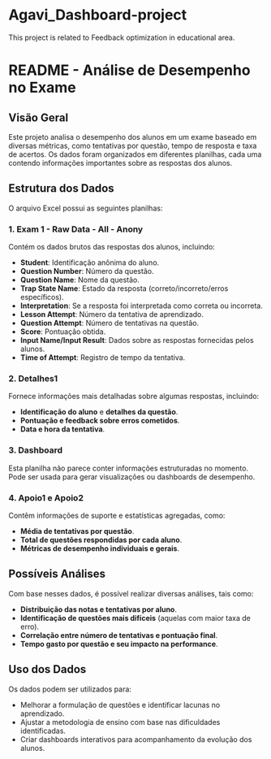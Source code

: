 # Agavi_Dashboard-project
This project is related to Feedback optimization in educational area. 
# README - Análise de Desempenho no Exame

## Visão Geral
Este projeto analisa o desempenho dos alunos em um exame baseado em diversas métricas, como tentativas por questão, tempo de resposta e taxa de acertos. Os dados foram organizados em diferentes planilhas, cada uma contendo informações importantes sobre as respostas dos alunos.

## Estrutura dos Dados
O arquivo Excel possui as seguintes planilhas:

### 1. Exam 1 - Raw Data - All - Anony
Contém os dados brutos das respostas dos alunos, incluindo:
- **Student**: Identificação anônima do aluno.
- **Question Number**: Número da questão.
- **Question Name**: Nome da questão.
- **Trap State Name**: Estado da resposta (correto/incorreto/erros específicos).
- **Interpretation**: Se a resposta foi interpretada como correta ou incorreta.
- **Lesson Attempt**: Número da tentativa de aprendizado.
- **Question Attempt**: Número de tentativas na questão.
- **Score**: Pontuação obtida.
- **Input Name/Input Result**: Dados sobre as respostas fornecidas pelos alunos.
- **Time of Attempt**: Registro de tempo da tentativa.

### 2. Detalhes1
Fornece informações mais detalhadas sobre algumas respostas, incluindo:
- **Identificação do aluno** e **detalhes da questão**.
- **Pontuação e feedback sobre erros cometidos**.
- **Data e hora da tentativa**.

### 3. Dashboard
Esta planilha não parece conter informações estruturadas no momento. Pode ser usada para gerar visualizações ou dashboards de desempenho.

### 4. Apoio1 e Apoio2
Contêm informações de suporte e estatísticas agregadas, como:
- **Média de tentativas por questão**.
- **Total de questões respondidas por cada aluno**.
- **Métricas de desempenho individuais e gerais**.

## Possíveis Análises
Com base nesses dados, é possível realizar diversas análises, tais como:
- **Distribuição das notas e tentativas por aluno**.
- **Identificação de questões mais difíceis** (aquelas com maior taxa de erro).
- **Correlação entre número de tentativas e pontuação final**.
- **Tempo gasto por questão e seu impacto na performance**.

## Uso dos Dados
Os dados podem ser utilizados para:
- Melhorar a formulação de questões e identificar lacunas no aprendizado.
- Ajustar a metodologia de ensino com base nas dificuldades identificadas.
- Criar dashboards interativos para acompanhamento da evolução dos alunos.

